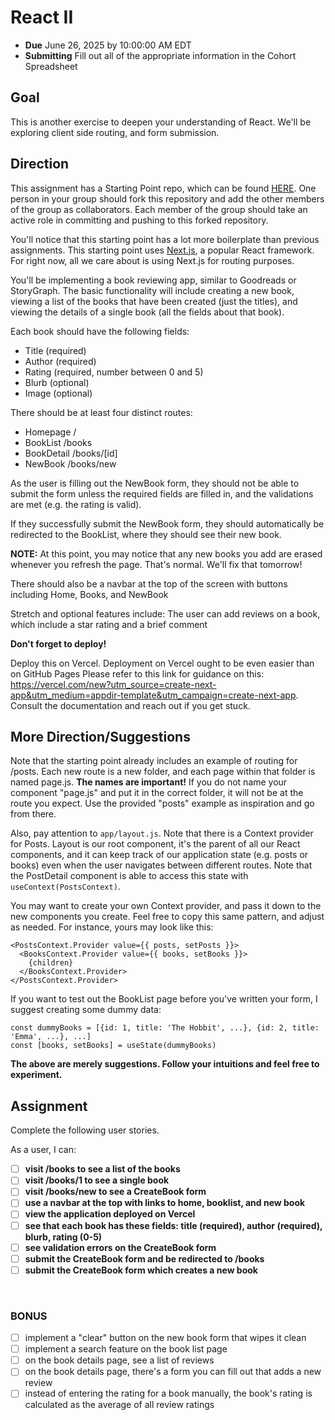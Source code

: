 # React II

- **Due** June 26, 2025 by 10:00:00 AM EDT
- **Submitting** Fill out all of the appropriate information in the Cohort Spreadsheet

## Goal

This is another exercise to deepen your understanding of React. We'll be exploring client side routing, and form submission.

## Direction

This assignment has a Starting Point repo, which can be found [HERE](https://github.com/fterdal/React-Next-Starter). One person in your group should fork this repository and add the other members of the group as collaborators. Each member of the group should take an active role in committing and pushing to this forked repository.

You'll notice that this starting point has a lot more boilerplate than previous assignments. This starting point uses [Next.js](https://nextjs.org/), a popular React framework. For right now, all we care about is using Next.js for routing purposes.

You'll be implementing a book reviewing app, similar to Goodreads or StoryGraph. The basic functionality will include creating a new book, viewing a list of the books that have been created (just the titles), and viewing the details of a single book (all the fields about that book).

Each book should have the following fields:

- Title (required)
- Author (required)
- Rating (required, number between 0 and 5)
- Blurb (optional)
- Image (optional)

There should be at least four distinct routes:

- Homepage /
- BookList /books
- BookDetail /books/[id]
- NewBook /books/new

As the user is filling out the NewBook form, they should not be able to submit the form unless the required fields are filled in, and the validations are met (e.g. the rating is valid).

If they successfully submit the NewBook form, they should automatically be redirected to the BookList, where they should see their new book.

**NOTE:** At this point, you may notice that any new books you add are erased whenever you refresh the page. That's normal. We'll fix that tomorrow!

There should also be a navbar at the top of the screen with buttons including Home, Books, and NewBook

Stretch and optional features include: The user can add reviews on a book, which include a star rating and a brief comment

**Don't forget to deploy!**

Deploy this on Vercel. Deployment on Vercel ought to be even easier than on GitHub Pages Please refer to this link for guidance on this: https://vercel.com/new?utm_source=create-next-app&utm_medium=appdir-template&utm_campaign=create-next-app. Consult the documentation and reach out if you get stuck.

## More Direction/Suggestions

Note that the starting point already includes an example of routing for /posts. Each new route is a new folder, and each page within that folder is named page.js. **The names are important!** If you do not name your component "page.js" and put it in the correct folder, it will not be at the route you expect. Use the provided "posts" example as inspiration and go from there.

Also, pay attention to `app/layout.js`. Note that there is a Context provider for Posts. Layout is our root component, it's the parent of all our React components, and it can keep track of our application state (e.g. posts or books) even when the user navigates between different routes. Note that the PostDetail component is able to access this state with `useContext(PostsContext)`.

You may want to create your own Context provider, and pass it down to the new components you create. Feel free to copy this same pattern, and adjust as needed. For instance, yours may look like this:

```
<PostsContext.Provider value={{ posts, setPosts }}>
  <BooksContext.Provider value={{ books, setBooks }}>
    {children}
  </BooksContext.Provider>
</PostsContext.Provider>
```

If you want to test out the BookList page before you've written your form, I suggest creating some dummy data:

```
const dummyBooks = [{id: 1, title: 'The Hobbit', ...}, {id: 2, title: 'Emma', ...}, ...]
const [books, setBooks] = useState(dummyBooks)
```

**The above are merely suggestions. Follow your intuitions and feel free to experiment.**

## Assignment

Complete the following user stories.

As a user, I can:

- [ ] **visit /books to see a list of the books**
- [ ] **visit /books/1 to see a single book**
- [ ] **visit /books/new to see a CreateBook form**
- [ ] **use a navbar at the top with links to home, booklist, and new book**
- [ ] **view the application deployed on Vercel**
- [ ] **see that each book has these fields: title (required), author (required), blurb, rating (0-5)**
- [ ] **see validation errors on the CreateBook form**
- [ ] **submit the CreateBook form and be redirected to /books**
- [ ] **submit the CreateBook form which creates a new book**

</br>

### BONUS

- [ ] implement a "clear" button on the new book form that wipes it clean
- [ ] implement a search feature on the book list page
- [ ] on the book details page, see a list of reviews
- [ ] on the book details page, there's a form you can fill out that adds a new review
- [ ] instead of entering the rating for a book manually, the book's rating is calculated as the average of all review ratings
